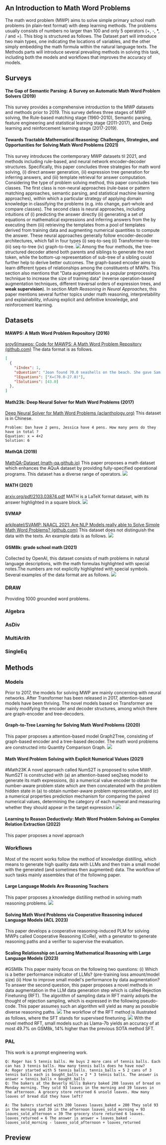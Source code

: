 ## An Introduction to Math Word Problems
The math word problem (MWP) aims to solve simple primary school math problems (in plain-text format) with deep learning methods. The problems usually consists of numbers no larger than 100 and only 5 operators (+, -, \*, / and =).
This blog is structured as follows. The Dataset part will introduce two main types, one indicating the locations of variables, and the other simply embedding the math formula within the natural language texts. The Methods parts will introduce several prevailing methods in solving this task, including both the models and workflows that improves the accuracy of models.

## Surveys
#### The Gap of Semantic Parsing: A Survey on Automatic Math Word Problem Solvers (2019)
This survey provides a comprehensive introduction to the MWP datasets and methods prior to 2019. This survey defines three stages of MWP solving, the Rule-based matching stage (1960-2010), Semantic parsing, feature engineering and statistical learning stage (2011-2017), and Deep learning and reinforcement learning stage (2017-2019).

#### Towards Tractable Mathematical Reasoning: Challenges, Strategies, and Opportunities for Solving Math Word Problems (2021)
This survey introduces the contemporary MWP datasets til 2021, and methods including rule-based, and neural network encoder-decoder structures. Specifically, this paper concludes three strategies for math word solving, (i) direct answer generation, (ii) expression tree generation for inferring answers, and (iii) template retrieval for answer computation. Considering the type of problem solving method, this paper concludes two classes. The first class is non-neural approaches (rule-base or pattern matching approaches, semantic parsing, and statistical machine learning approaches), within which a particular strategy of applying domain knowledge in classifying the problems (e.g. into change, part-whole and compare classes). The second class is neural approaches, including intuitions of (i) predicting the answer directly (ii) generating a set of equations or mathematical expressions and inferring answers from the by executing them (iii) retrieving the templates from a pool of templates derived from training data and augmenting numerical quantities to compute the answer. These neural approaches generally follow encoder-decoder architectures, which fall in four types (i) seq-to-seq (ii) Transformer-to-tree (iii) seq-to-tree (iv) graph-to-tree. 
![](../asset/截屏2023-08-16%2000.48.41.png)
Among the four methods, the tree-structured decoder attend both parents and siblings to generate the next token, while the bottom-up representation of sub-tree of a sibling could further help to derive better outcomes. The graph-based encoder aims to learn different types of relationships among the constituents of MWPs. This section also mentions that "Data augmentation is a popular preprocessing technique to increase the size of training data" (reverse operation-based augmentation techniques, different traversal orders of expression trees, and **weak supervision**). 
In section *Math Reasoning in Neural Approaches*, this paper mentions several further topics under math reasoning, interpretability and explainability, infusing explicit and definitive knowledge, and reinforcement learning. 

## Datasets
#### MAWPS: A Math Word Problem Repository (2016)
[sroy9/mawps: Code for MAWPS: A Math Word Problem Repository (github.com)](https://github.com/sroy9/mawps)
The data format is as follows.
```json
[
  {
    "iIndex": 1,
    "sQuestion": "Joan found 70.0 seashells on the beach. She gave Sam some of her seashells . She has 27.0 seashells . How many seashells did she give to Sam ?",
    "lEquations": ["X=(70.0-27.0)"],
    "lSolutions": [43.0]
  },
]
```

#### Math23k: Deep Neural Solver for Math Word Problems (2017)
[Deep Neural Solver for Math Word Problems (aclanthology.org)](https://aclanthology.org/D17-1088.pdf)
This dataset is in Chinese.
```Text
Problem: Dan have 2 pens, Jessica have 4 pens. How many pens do they have in total ? 
Equation: x = 4+2 
Solution: 6
```
#### MathQA (2019)
[MathQA-Dataset (math-qa.github.io)](https://math-qa.github.io/math-QA/)
This paper proposes a math dataset which enhances the AQuA dataset by providing fully-specified operational programs.
This dataset has a diverse range of operators.
![](../asset/截屏2023-08-14%2022.14.36.png)
#### MATH (2021)
[arxiv.org/pdf/2103.03874.pdf](https://arxiv.org/pdf/2103.03874.pdf)
MATH is a LaTeX format dataset, with its answer highlighted in a square block.
![](../asset/Pasted%20image%2020230814171003.png)


#### SVMAP
[arkilpatel/SVAMP: NAACL 2021: Are NLP Models really able to Solve Simple Math Word Problems? (github.com)](https://github.com/arkilpatel/SVAMP)
This dataset does not distinguish the data with the texts. An example data is as follows.
![](../asset/Pasted%20image%2020230814173843.png)


#### GSM8k: grade school math (2021)
Collected by OpenAI, this dataset consists of math problems in natural language descriptions, with the math formulas highlighted with special notes.The numbers are not explicitly highlighted with special symbols.
Several examples of the data format are as follows.
![](../asset/Pasted%20image%2020230814170723.png)

### DRAW
Providing 1000 grounded word problems.

### Algebra


### AsDiv



### MultiArith


### SingleEq





## Methods
### Models
Prior to 2017, the models for solving MWP are mainly concerning with neural networks. After Transformer has been released in 2017, attention-based models have been thriving. The novel models based on Transformer are mainly modifying the encoder and decoder structures, among which there are graph-encoder and tree-decoders.
#### Graph-to-Tree Learning for Solving Math Word Problems (2020)
This paper proposes a attention-based model Graph2Tree, consisting of graph-based encoder and a tree-based decoder.
The math word problems are constructed into Quantity Comparison Graph. 
![](../asset/截屏2023-08-14%2023.12.24.png)


#### Math Word Problem Solving with Explicit Numerical Values (2021)
#Math23K 
A novel approach called NumS2T is proposed to solve MWP. NumS2T is constructed with (a) an attention-based seq2seq model to generate its math expressions, (b) a numerical value encoder to obtain the number-aware problem state which are then concatenated with the problem hidden state in (a) to obtain number-aware problem representation, and (c) a numerical properties prediction mechanism for comparing the paired numerical values, determining the category of each numeral and measuring whether they should appear in the target expression.!
![](../asset/截屏2023-08-14%2022.46.32.png)

#### Learning to Reason Deductively: Math Word Problem Solving as Complex Relation Extraction (2022)
This paper proposes a novel approach



### Workflows
Most of the recent works follow the method of knowledge distilling, which means to generate high quality data with LLMs and then train a small model with the generated (and sometimes then augmented) data. The workflow of such tasks mainly assembles that of the following paper.
#### Large Language Models Are Reasoning Teachers
This paper proposes a knowledge distilling method in solving math reasoning problems.
![](../asset/Pasted%20image%2020230814211856.png)


#### Solving Math Word Problems via Cooperative Reasoning induced Language Models (ACL 2023)
This paper develops a cooperative reasoning-induced PLM for solving MWPs called Cooperative Reasoning (CoRe), with a generator to generate reasoning paths and a verifier to supervise the evaluation. 


#### Scaling Relationship on Learning Mathematical Reasoning with Large Language Models (2023)
#GSM8k
This paper mainly focus on the following two questions: (i) Which is a better performance indicator of LLMs? (pre-training loss amount/model size) (ii) How to improve small model's performance by data augmentation?
To answer the second question, this paper proposes a novel methods in data augmentation in the LLM data generation step which is called Rejection Finetuning (RFT). The algorithm of sampling data in RFT mainly adopts the thought of rejection sampling, which is expressed in the following pseudo-code. This paper assumes such an algorithm will yield as many as possible diverse reasoning paths.
![](../asset/Pasted%20image%2020230814215707.png)
The workflow of the RFT method is illustrated as follows, where the SFT stands for supervised finetuning.
![](../asset/截屏2023-08-14%2021.59.33.png)
With the novel method RFT, small models such as Llama-7b yields an accuracy of at most 49.7% on GSM8k, 14% higher than the previous SOTA method SFT.



### PAL
This work is a prompt engineering work.
```Text
Q: Roger has 5 tennis balls. He buys 2 more cans of tennis balls. Each can has 3 tennis balls. How many tennis balls does he have now? 
A: Roger started with 5 tennis balls. tennis_balls = 5 2 cans of 3 tennis balls each is bought_balls = 2 * 3 tennis balls. The answer is answer = tennis_balls + bought_balls 
Q: The bakers at the Beverly Hills Bakery baked 200 loaves of bread on Monday morning. They sold 93 loaves in the morning and 39 loaves in the afternoon. A grocery store returned 6 unsold loaves. How many loaves of bread did they have left?
```

```Text
A: The bakers started with 200 loaves loaves_baked = 200 They sold 93 in the morning and 39 in the afternoon loaves_sold_morning = 93 loaves_sold_afternoon = 39 The grocery store returned 6 loaves. loaves_returned = 6 The answer is answer = loaves_baked - loaves_sold_morning - loaves_sold_afternoon + loaves_returned
```




## Preview

